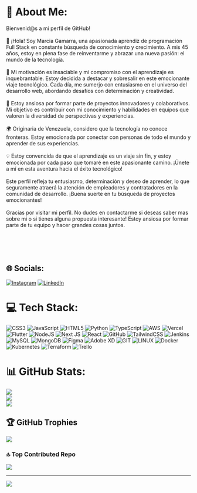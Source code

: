 # 💫 About Me:
Bienvenid@s a mi perfil de GitHub!<br><br>👋 ¡Hola! Soy Marcia Gamarra, una apasionada aprendiz de programación Full Stack en constante búsqueda de conocimiento y crecimiento. A mis 45 años, estoy en plena fase de reinventarme y abrazar una nueva pasión: el mundo de la tecnología.<br><br>🚀 Mi motivación es insaciable y mi compromiso con el aprendizaje es inquebrantable. Estoy decidida a destacar y sobresalir en este emocionante viaje tecnológico. Cada día, me sumerjo con entusiasmo en el universo del desarrollo web, abordando desafíos con determinación y creatividad.<br><br>💼 Estoy ansiosa por formar parte de proyectos innovadores y colaborativos. Mi objetivo es contribuir con mi conocimiento y habilidades en equipos que valoren la diversidad de perspectivas y experiencias.<br><br>🌍 Originaria de Venezuela, considero que la tecnología no conoce fronteras. Estoy emocionada por conectar con personas de todo el mundo y aprender de sus experiencias.<br><br>💡 Estoy convencida de que el aprendizaje es un viaje sin fin, y estoy emocionada por cada paso que tomaré en este apasionante camino. ¡Únete a mí en esta aventura hacia el éxito tecnológico!<br><br>Este perfil refleja tu entusiasmo, determinación y deseo de aprender, lo que seguramente atraerá la atención de empleadores y contratadores en la comunidad de desarrollo. ¡Buena suerte en tu búsqueda de proyectos emocionantes!<br><br>Gracias por visitar mi perfil. No dudes en contactarme si deseas saber mas sobre mi o si tienes alguna propuesta interesante! Estoy ansiosa por formar parte de tu equipo y hacer grandes cosas juntos.<br><br><br><br><br>


## 🌐 Socials:
[![Instagram](https://img.shields.io/badge/Instagram-%23E4405F.svg?logo=Instagram&logoColor=white)](https://instagram.com/@gmarcedev) [![LinkedIn](https://img.shields.io/badge/LinkedIn-%230077B5.svg?logo=linkedin&logoColor=white)](https://linkedin.com/in/in/marcia-gamarra-41b77a119) 

# 💻 Tech Stack:
![CSS3](https://img.shields.io/badge/css3-%231572B6.svg?style=for-the-badge&logo=css3&logoColor=white) ![JavaScript](https://img.shields.io/badge/javascript-%23323330.svg?style=for-the-badge&logo=javascript&logoColor=%23F7DF1E) ![HTML5](https://img.shields.io/badge/html5-%23E34F26.svg?style=for-the-badge&logo=html5&logoColor=white) ![Python](https://img.shields.io/badge/python-3670A0?style=for-the-badge&logo=python&logoColor=ffdd54) ![TypeScript](https://img.shields.io/badge/typescript-%23007ACC.svg?style=for-the-badge&logo=typescript&logoColor=white) ![AWS](https://img.shields.io/badge/AWS-%23FF9900.svg?style=for-the-badge&logo=amazon-aws&logoColor=white) ![Vercel](https://img.shields.io/badge/vercel-%23000000.svg?style=for-the-badge&logo=vercel&logoColor=white) ![Flutter](https://img.shields.io/badge/Flutter-%2302569B.svg?style=for-the-badge&logo=Flutter&logoColor=white) ![NodeJS](https://img.shields.io/badge/node.js-6DA55F?style=for-the-badge&logo=node.js&logoColor=white) ![Next JS](https://img.shields.io/badge/Next-black?style=for-the-badge&logo=next.js&logoColor=white) ![React](https://img.shields.io/badge/react-%2320232a.svg?style=for-the-badge&logo=react&logoColor=%2361DAFB) ![GitHub](https://img.shields.io/badge/GitHub-%23121011.svg?style=for-the-badge&logo=github&logoColor=white) ![TailwindCSS](https://img.shields.io/badge/tailwindcss-%2338B2AC.svg?style=for-the-badge&logo=tailwind-css&logoColor=white) ![Jenkins](https://img.shields.io/badge/jenkins-%232C5263.svg?style=for-the-badge&logo=jenkins&logoColor=white) ![MySQL](https://img.shields.io/badge/mysql-%2300f.svg?style=for-the-badge&logo=mysql&logoColor=white) ![MongoDB](https://img.shields.io/badge/MongoDB-%234ea94b.svg?style=for-the-badge&logo=mongodb&logoColor=white) 	![Figma](https://img.shields.io/badge/figma-%23F24E1E.svg?style=for-the-badge&logo=figma&logoColor=white) ![Adobe XD](https://img.shields.io/badge/Adobe%20XD-470137?style=for-the-badge&logo=Adobe%20XD&logoColor=#FF61F6) ![GIT](https://img.shields.io/badge/Git-fc6d26?style=for-the-badge&logo=git&logoColor=white) ![LINUX](https://img.shields.io/badge/Linux-FCC624?style=for-the-badge&logo=linux&logoColor=black) ![Docker](https://img.shields.io/badge/docker-%230db7ed.svg?style=for-the-badge&logo=docker&logoColor=white) ![Kubernetes](https://img.shields.io/badge/kubernetes-%23326ce5.svg?style=for-the-badge&logo=kubernetes&logoColor=white) ![Terraform](https://img.shields.io/badge/terraform-%235835CC.svg?style=for-the-badge&logo=terraform&logoColor=white) ![Trello](https://img.shields.io/badge/Trello-%23026AA7.svg?style=for-the-badge&logo=Trello&logoColor=white)
# 📊 GitHub Stats:
![](https://github-readme-stats.vercel.app/api?username=GMarce&theme=radical&hide_border=false&include_all_commits=false&count_private=false)<br/>
![](https://github-readme-streak-stats.herokuapp.com/?user=GMarce&theme=radical&hide_border=false)<br/>
![](https://github-readme-stats.vercel.app/api/top-langs/?username=GMarce&theme=radical&hide_border=false&include_all_commits=false&count_private=false&layout=compact)

## 🏆 GitHub Trophies
![](https://github-profile-trophy.vercel.app/?username=GMarce&theme=radical&no-frame=false&no-bg=true&margin-w=4)

### 🔝 Top Contributed Repo
![](https://github-contributor-stats.vercel.app/api?username=GMarce&limit=5&theme=dark&combine_all_yearly_contributions=true)

---
[![](https://visitcount.itsvg.in/api?id=GMarce&icon=0&color=0)](https://visitcount.itsvg.in)

<!-- Proudly created with GPRM ( https://gprm.itsvg.in ) -->
